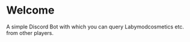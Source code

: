 # Welcome

A simple Discord Bot with which you can query Labymodcosmetics etc. from other players.

